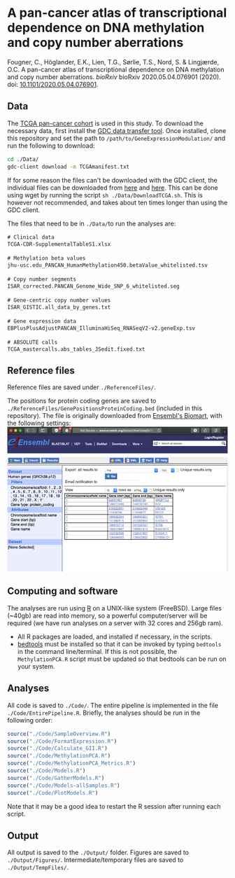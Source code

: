 # A pan-cancer atlas of transcriptional dependence on DNA methylation and copy number aberrations

Fougner, C., Höglander, E.K., Lien, T.G., Sørlie, T.S., Nord, S. & Lingjærde, O.C. A pan-cancer atlas of transcriptional dependence on DNA methylation and copy number aberrations. _bioRxiv_ bioRxiv 2020.05.04.076901 (2020). doi: [10.1101/2020.05.04.076901](https://www.biorxiv.org/content/10.1101/2020.05.04.076901v1.full).

## Data
The [TCGA pan-cancer cohort](https://www.cell.com/pb-assets/consortium/pancanceratlas/pancani3/index.html) is used in this study. To download the necessary data, first install the [GDC data transfer tool](https://gdc.cancer.gov/access-data/gdc-data-transfer-tool). Once installed, clone this repository and set the path to `/path/to/GeneExpressionModulation/` and run the following to download:

```bash
cd ./Data/
gdc-client download -m TCGAmanifest.txt
```

If for some reason the files can't be downloaded with the GDC client, the individual files can be downloaded from [here](https://gdc.cancer.gov/about-data/publications/PanCan-CellOfOrigin) and [here](https://gdc.cancer.gov/about-data/publications/PanCan-Clinical-2018). This can be done using wget by running the script  `sh ./Data/DownloadTCGA.sh`. This is however not recommended, and takes about ten times longer than using the GDC client.

The files that need to be in `./Data/`to run the analyses are:
```
# Clinical data
TCGA-CDR-SupplementalTableS1.xlsx

# Methylation beta values
jhu-usc.edu_PANCAN_HumanMethylation450.betaValue_whitelisted.tsv

# Copy number segments
ISAR_corrected.PANCAN_Genome_Wide_SNP_6_whitelisted.seg

# Gene-centric copy number values
ISAR_GISTIC.all_data_by_genes.txt

# Gene expression data
EBPlusPlusAdjustPANCAN_IlluminaHiSeq_RNASeqV2-v2.geneExp.tsv

# ABSOLUTE calls
TCGA_mastercalls.abs_tables_JSedit.fixed.txt
```

## Reference files
Reference files are saved under `./ReferenceFiles/`.

The positions for protein coding genes are saved to `./ReferenceFiles/GenePositionsProteinCoding.bed` (included in this repository). The file is originally downloaded from [Ensembl's Biomart](http://www.ensembl.org/biomart/martview/), with the following settings:
![Ensembl Biomart](/ReferenceFiles/GenePositionsProteinCoding.png?raw=true)

## Computing and software
The analyses are run using [R](https://www.r-project.org) on a UNIX-like system (FreeBSD). Large files (~40gb) are read into memory, so a powerful computer/server will be required (we have run analyses on a server with 32 cores and 256gb ram).

* All R packages are loaded, and installed if necessary, in the scripts.
* [bedtools](https://bedtools.readthedocs.io/en/latest/) must be installed so that it can be invoked by typing `bedtools` in the command line/terminal. If this is not possible, the `MethylationPCA.R` script must be updated so that bedtools can be run on your system.

## Analyses
All code is saved to `./Code/`. The entire pipeline is implemented in the file `./Code/EntirePipeline.R`. Briefly, the analyses should be run in the following order:

```r
source("./Code/SampleOverview.R")
source("./Code/FormatExpression.R")
source("./Code/Calculate_GII.R")
source("./Code/MethylationPCA.R")
source("./Code/MethylationPCA_Metrics.R")
source("./Code/Models.R")
source("./Code/GatherModels.R")
source("./Code/Models-allSamples.R")
source("./Code/PlotModels.R")
```

Note that it may be a good idea to restart the R session after running each script.

## Output
All output is saved to the `./Output/` folder. Figures are saved to `./Output/Figures/`. Intermediate/temporary files are saved to `./Output/TempFiles/`. 
